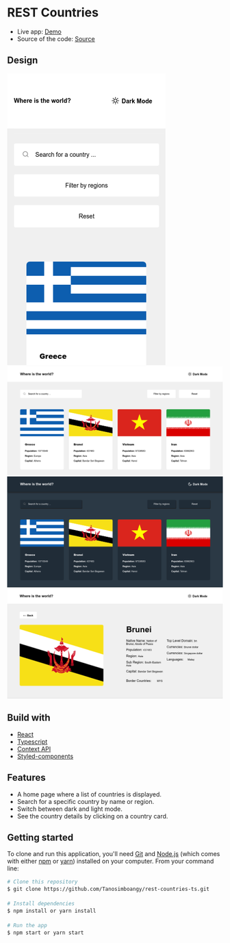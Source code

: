 # REST Countries
- Live app: [Demo](https://jacquit-rest-countries.netlify.app)
- Source of the code: [Source](https://github.com/Tanosimboangy/rest-countries-ts)

## Design
![image](./src/Img/bg-rest-countries-light.png)
![image](./src/Img/rest-countries-bg.png)
![image](./src/Img/rest-countries-dark.png)
![image](./src/Img/detail-page-light.png)

## Build with

- [React](https://reactjs.org/docs/getting-started.html)
- [Typescript](https://www.typescriptlang.org/docs/)
- [Context API](https://reactjs.org/docs/context.html)
- [Styled-components](https://styled-components.com/)

## Features

- A home page where a list of countries is displayed.
- Search for a specific country by name or region.
- Switch between dark and light mode.
- See the country details by clicking on a country card.

## Getting started

To clone and run this application, you'll need [Git](https://git-scm.com) and [Node.js](https://nodejs.org/en/download/) (which comes with either [npm](http://npmjs.com) or [yarn](https://yarnpkg.com/)) installed on your computer. From your command line:

```bash
# Clone this repository
$ git clone https://github.com/Tanosimboangy/rest-countries-ts.git

# Install dependencies
$ npm install or yarn install

# Run the app
$ npm start or yarn start
```
